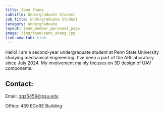 ```yaml
---
title: Zemu Zhang
subtitle: Undergraduate Student
job_title: Undergraduate Student
category: undergraduate
layout: team_member_personal_page
image: /img/team/zemu_zhang.jpg
link-new-tab: true
---
```


Hello! I am a second-year undergraduate student at Penn State University studying mechanical engineering. I've been a part of the ARI laboratory since July 2024. My involvement mainly focuses on 3D design of UAV components.

## Contact: ##

Email: [zqz5459@psu.edu](mailto:zqz5459@psu.edu)

Office: 439 ECoRE Building